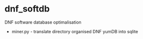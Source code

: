 # dnf_softdb
DNF software database optimalisation

* miner.py - translate directory organised DNF yumDB into sqlite
